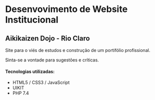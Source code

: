 # Desenvovimento de Website Institucional 
## Aikikaizen Dojo - Rio Claro 

Site para o viés de estudos e construção de um portifólio profissional. 

Sinta-se a vontade para sugestões e críticas. 

#### Tecnologias utilizadas: 
- HTML5 / CSS3 / JavaScript
- UIKIT
- PHP 7.4

